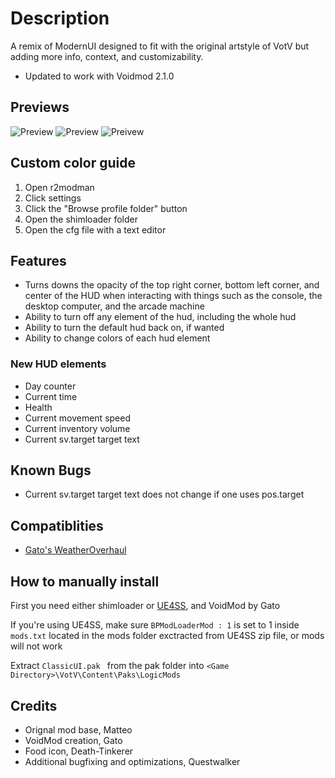 # Description
A remix of ModernUI designed to fit with the original artstyle of VotV but adding more info, context, and customizability.

- Updated to work with Voidmod 2.1.0

## Previews
![Preview](https://github.com/RubyTheQuester/Modern-Classic-HUD/blob/main/Source%20Images/Example%202.png?raw=true)
![Preview](https://github.com/RubyTheQuester/Modern-Classic-HUD/blob/main/Source%20Images/Example%201.png?raw=true)
![Preivew](https://github.com/RubyTheQuester/Modern-Classic-HUD/blob/main/Source%20Images/Example%203.png?raw=true)

## Custom color guide ##
1) Open r2modman
2) Click settings
3) Click the "Browse profile folder" button
4) Open the shimloader folder
5) Open the cfg file with a text editor

## Features ##
- Turns downs the opacity of the top right corner, bottom left corner, and center of the HUD when interacting with things such as the console, the desktop computer, and the arcade machine
- Ability to turn off any element of the hud, including the whole hud
- Ability to turn the default hud back on, if wanted
- Ability to change colors of each hud element

### New HUD elements ###
- Day counter
- Current time
- Health
- Current movement speed
- Current inventory volume
- Current sv.target target text

## Known Bugs ##
- Current sv.target target text does not change if one uses pos.target

## Compatiblities ##
- [Gato's WeatherOverhaul](https://thunderstore.io/c/voices-of-the-void/p/Gatohost/WeatherOverhaul/)

## How to manually install ##
First you need either shimloader or [UE4SS](https://github.com/UE4SS-RE/RE-UE4SS/releases/tag/v3.0.1), and VoidMod by Gato

If you're using UE4SS, make sure ` BPModLoaderMod : 1 ` is set to 1 inside ` mods.txt ` located in the mods folder exctracted from UE4SS zip file, or mods will not work

Extract  `ClassicUI.pak ` from the pak folder into ` <Game Directory>\VotV\Content\Paks\LogicMods `

## Credits ##
- Orignal mod base, Matteo
- VoidMod creation, Gato
- Food icon, Death-Tinkerer
- Additional bugfixing and optimizations, Questwalker

